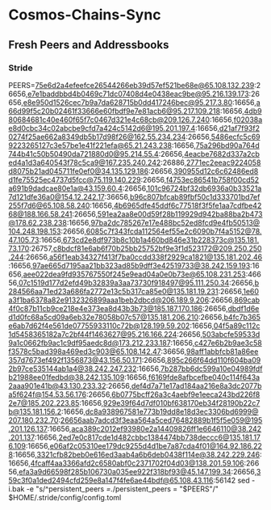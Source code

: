 # Cosmos-Chains-Sync
## Fresh Peers and Addressbooks

### Stride
PEERS=75e6d2a4efeefce26544266eb39d57ef521be68e@65.108.132.239:26656,e7e1baddbbd4b0469c71dc07408d4e0438eac9be@95.216.139.173:26656,e8e950d1526cec7b9a7da628715b0dd417246bec@95.217.3.80:16656,a66d99f5c20b02461f33666e60fbdf9e7e81acb6@95.217.109.218:16656,4db980684681c40e460f65f7c0467d321e4c68cb@209.126.7.240:16656,f02038ae8d0cbc34c02abcbe9cfd7a424c5142d6@195.201.197.4:16656,d21af7f93f20274f25ae662a8349db5b17d98f26@162.55.234.234:26656,5486ecfc5c699223265127c3e57be1e41f221efa@65.21.243.238:16656,75a296bd90a764d744b41c50b50490da721880d0@95.214.55.4:26656,4eacbe7682d337a2cbed4a1d3a640543f78c5ca9@167.235.240.242:26886,2771ec2eeac9224058d8075b21ad045711fe0ef0@34.135.129.186:26656,390955d12c6c62486ed8d1fe75525ec4737d5fcc@75.119.140.229:26656,f4753ec86541b758f00cd52a691b9dadcae80e1a@43.159.60.4:26656,101c96724bf32db6936a0b33521a7d121dfe36a0@154.12.242.17:36656,b96c807bfcab89fbf50c1d333701bd7ef255f7d6@65.108.58.240:16656,4b6965dfe45ddf6c77518f3f5fe1aa7cdfbe4268@188.166.58.241:26656,591ea2aa8e00d59f28b119929d942ba88ba2b473@178.62.238.238:16656,97ba2dc785267e17e488bc52ed8fcd9e4fb50513@104.248.198.153:26656,6085c7f343fcda112564ef55e2c6090b7f4a5152@78.47.105.73:16656,673cd2e8df973b8c10b1a460bd846e31b228373c@135.181.73.170:26757,c8bdcf81e6ab6f70b25bb25752bf9e3f1d523172@209.250.250.244:26656,a56f1eab34327f413f7ba0ccdd338f2929ca1821@135.181.202.46:16656,97ae665d7195aa21bb323ad85b9dff3e42519733@38.242.159.193:16656,aee022dea9fd935767550f245e9ead04a0e0b73e@65.108.231.253:46656,07c1519d177d2efd49b32839a3aa73730f918497@95.111.250.34:26656,b284566aa71ed23a686fa2772e13c5b317ca85e0@135.181.19.231:26656,1e60a3f1ba6378a82e9132326899aaa1beb2dbcd@206.189.9.206:26656,869cab4f0c87b11cb9ce218e4e373ea8d43b3b73@185.187.170.186:26656,dbdf1d6ed1d0fc68a5cd09a6eb32e78058b07c57@135.181.206.210:26656,b4fc7b365e6ab7d62f4e561de07755933110c72b@128.199.59.202:16656,04f5a89c112c1d5458365182a7c2bf44f1463627@95.216.166.224:26656,503abcfe59533d9a1c0662fb9ac1c9df95aedc8d@173.212.233.187:16656,c427e6b2b9ae3c58f3578c5bad398a469ed3c903@65.108.142.47:36656,98aff1abbfcb81a86ee357d7673ef492f1356873@43.156.50.171:26656,895c266f64dd110f604ba092b97ce535144ab1a4@38.242.247.232:16656,7b287bb6dc599a10e04989fdfb21988ee01fedbd@38.242.135.109:16656,f6169fde8afbcefbe040c114f643a2aaa901e41b@43.130.233.32:26656,def4d7a71e17ad184aa216e8a3dc2077ba5f624f@154.53.56.176:26656,6b0775bcff26a3c4aebf9e1eeca243bd226f82e7@185.202.223.85:16656,929e39f64d7df010bf638170eb34f28190b22c7b@135.181.156.2:16656,dc8a938967581e773b19dd8e18d3ec3306bd6999@207.180.232.70:26656aab7adcd3f3eaa564a5ced76482889b1f5f5e059@195.201.126.137:16656,aca389c2012ef93980e2a14409826ff1e6646110@38.242.201.137:16656,2ed7e0c817cde1d482cbbc1384474bb738deccc6@135.181.176.109:16656,e06af2c05310ee179dc9255d4d1be7a87cda4f01@164.92.186.228:16656,3321cfb82beb0e616ed3aab4a6b6deb0438f114e@38.242.229.246:16656,4fcaff4aa3366afd2c6580abf0c2371702f04d03@138.201.59.106:26656,efa3a9d66598f285b106730a035ee922f318bf93@45.147.199.34:26656,359c3f0a1ded2494cfd259e8a147f4fe6ae44bdf@65.108.43.116:56142
sed -i.bak -e "s/^persistent_peers *=.*/persistent_peers = \"$PEERS\"/" $HOME/.stride/config/config.toml
